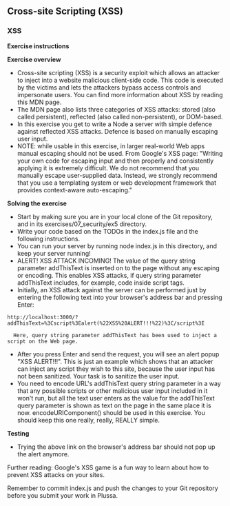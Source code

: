 ## Cross-site Scripting (XSS)

### XSS

**Exercise instructions**

**Exercise overview**  
  - Cross-site scripting (XSS) is a security exploit which allows an attacker to inject into a website malicious client-side code. This code is executed by the victims and lets the attackers bypass access controls and impersonate users. You can find more information about XSS by reading this MDN page.
  - The MDN page also lists three categories of XSS attacks: stored (also called persistent), reflected (also called non-persistent), or DOM-based.
  - In this exercise you get to write a Node a server with simple defence against reflected XSS attacks. Defence is based on manually escaping user input.
  - NOTE: while usable in this exercise, in larger real-world Web apps manual escaping should not be used. From Google's XSS page: "Writing your own code for escaping input and then properly and consistently applying it is extremely difficult. We do not recommend that you manually escape user-supplied data. Instead, we strongly recommend that you use a templating system or web development framework that provides context-aware auto-escaping."

**Solving the exercise**  
  - Start by making sure you are in your local clone of the Git repository, and in its exercises/07_security/ex5 directory.
  - Write your code based on the TODOs in the index.js file and the following instructions.
  - You can run your server by running node index.js in this directory, and keep your server running!
  - ALERT! XSS ATTACK INCOMING! The value of the query string parameter addThisText is inserted on to the page without any escaping or encoding. This enables XSS attacks, if query string parameter addThisText includes, for example, code inside script tags.
  - Initially, an XSS attack against the server can be performed just by entering the following text into your browser's address bar and pressing Enter:
```
http://localhost:3000/?addThisText=%3Cscript%3Ealert(%22XSS%20ALERT!!!%22)%3C/script%3E
```
      Here, query string parameter addThisText has been used to inject a script on the Web page.

  - After you press Enter and send the request, you will see an alert popup "XSS ALERT!!!". This is just an example which shows that an attacker can inject any script they wish to this site, because the user input has not been sanitized. Your task is to sanitize the user input.
  - You need to encode URL's addThisText query string parameter in a way that any possible scripts or other malicious user input included in it won't run, but all the text user enters as the value for the addThisText query parameter is shown as text on the page in the same place it is now. encodeURIComponent() should be used in this exercise. You should keep this one really, really, REALLY simple.


**Testing**  
  - Trying the above link on the browser's address bar should not pop up the alert anymore.

Further reading: Google's XSS game is a fun way to learn about how to prevent XSS attacks on your sites.

Remember to commit index.js and push the changes to your Git repository before you submit your work in Plussa.
